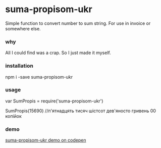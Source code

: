 # suma-propisom-ukr

Simple function to convert number to sum string. For use in invoice or somewhere else.

### why

All I could find was a crap. So I just made it myself.

### installation

npm i -save suma-propisom-ukr

### usage

var SumPropis = require('suma-propisom-ukr')

SumPropis(15690) //п'ятнадцять тисяч шістсот дев'яносто гривень 00 копійок

### demo

[suma-propisom-ukr demo on codepen](http://codepen.io/artbels/pen/amEmGv)